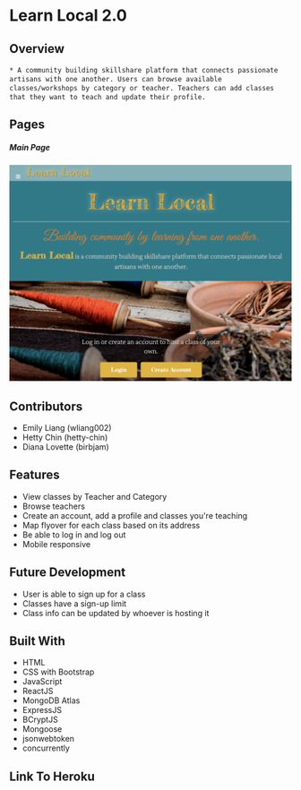 # <h1>Learn Local 2.0 </h1>

## Overview
    * A community building skillshare platform that connects passionate artisans with one another. Users can browse available classes/workshops by category or teacher. Teachers can add classes that they want to teach and update their profile.

## Pages
##### Main Page
![main page](readmeimg/main.png)

## Contributors
- Emily Liang (wliang002)
- Hetty Chin (hetty-chin)
- Diana Lovette (birbjam)

## Features
- View classes by Teacher and Category
- Browse teachers
- Create an account, add a profile and classes you're teaching
- Map flyover for each class based on its address
- Be able to log in and log out
- Mobile responsive

## Future Development
- User is able to sign up for a class
- Classes have a sign-up limit
- Class info can be updated by whoever is hosting it

## Built With
- HTML
- CSS with Bootstrap
- JavaScript
- ReactJS
- MongoDB Atlas
- ExpressJS
- BCryptJS
- Mongoose
- jsonwebtoken
- concurrently

## Link To Heroku
